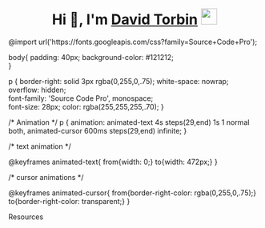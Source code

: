<h1 align="center">Hi 👋, I'm  <a href="https://daniilshat.ru/" target="_blank">David Torbin</a> 
<img src="https://github.com/blackcater/blackcater/raw/main/images/Hi.gif" height="32"/></h1>
@import url('https://fonts.googleapis.com/css?family=Source+Code+Pro');

body{
  padding: 40px;
  background-color: #121212;  
}

p {
  border-right: solid 3px rgba(0,255,0,.75);
  white-space: nowrap;
  overflow: hidden;    
  font-family: 'Source Code Pro', monospace;  
  font-size: 28px;
  color: rgba(255,255,255,.70);
}

/* Animation */
p {
  animation: animated-text 4s steps(29,end) 1s 1 normal both,
             animated-cursor 600ms steps(29,end) infinite;
}

/* text animation */

@keyframes animated-text{
  from{width: 0;}
  to{width: 472px;}
}

/* cursor animations */

@keyframes animated-cursor{
  from{border-right-color: rgba(0,255,0,.75);}
  to{border-right-color: transparent;}
}





Resources



<!--
**DavidTorbin/DavidTorbin** is a ✨ _special_ ✨ repository because its `README.md` (this file) appears on your GitHub profile.

Here are some ideas to get you started:

- 🔭 I’m currently working on ...
- 🌱 I’m currently learning ...
- 👯 I’m looking to collaborate on ...
- 🤔 I’m looking for help with ...
- 💬 Ask me about ...
- 📫 How to reach me: ...
- 😄 Pronouns: ...
- ⚡ Fun fact: ...
-->
